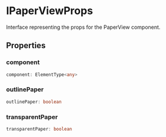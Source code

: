 # IPaperViewProps

Interface representing the props for the PaperView component.

## Properties

### component

```ts
component: ElementType<any>
```

### outlinePaper

```ts
outlinePaper: boolean
```

### transparentPaper

```ts
transparentPaper: boolean
```
